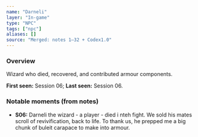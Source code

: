```yaml
---
name: "Darneli"
layer: "In-game"
type: "NPC"
tags: ["npc"]
aliases: []
source: "Merged: notes 1–32 + Codex1.0"
---
```

### Overview
Wizard who died, recovered, and contributed armour components.

**First seen:** Session 06; **Last seen:** Session 06.

### Notable moments (from notes)
- **S06:** Darneli the wizard - a player - died i nteh fight. We sold his mates scroll of revivification, back to life. To thank us, he prepped me a big chunk of buleit carapace to make into armour.

